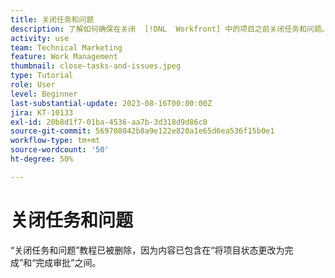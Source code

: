 ```yaml
---
title: 关闭任务和问题
description: 了解如何确保在关闭  [!DNL  Workfront] 中的项目之前关闭任务和问题。
activity: use
team: Technical Marketing
feature: Work Management
thumbnail: close-tasks-and-issues.jpeg
type: Tutorial
role: User
level: Beginner
last-substantial-update: 2023-08-16T00:00:00Z
jira: KT-10133
exl-id: 20b8d1f7-01ba-4536-aa7b-3d318d9d86c0
source-git-commit: 569708042b8a9e122e820a1e65d6ea536f15b0e1
workflow-type: tm+mt
source-wordcount: '50'
ht-degree: 50%

---
```


# 关闭任务和问题

“关闭任务和问题”教程已被删除，因为内容已包含在“将项目状态更改为完成”和“完成审批”之间。
